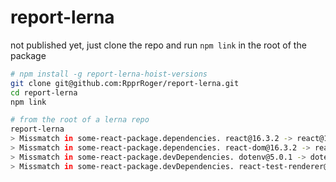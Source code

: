 # report-lerna

not published yet, just clone the repo and run `npm link` in the root of the package

```bash
# npm install -g report-lerna-hoist-versions
git clone git@github.com:RpprRoger/report-lerna.git
cd report-lerna
npm link

# from the root of a lerna repo
report-lerna
> Missmatch in some-react-package.dependencies. react@16.3.2 -> react@16.4.0
> Missmatch in some-react-package.dependencies. react-dom@16.3.2 -> react-dom@16.4.0
> Missmatch in some-react-package.devDependencies. dotenv@5.0.1 -> dotenv@6.0.0
> Missmatch in some-react-package.devDependencies. react-test-renderer@16.3.2 -> react-test-renderer@16.4.0
```
